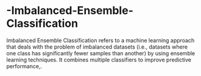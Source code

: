 # -Imbalanced-Ensemble-Classification
Imbalanced Ensemble Classification refers to a machine learning approach that deals with the problem of imbalanced datasets (i.e., datasets where one class has significantly fewer samples than another) by using ensemble learning techniques. It combines multiple classifiers to improve predictive performance,.
